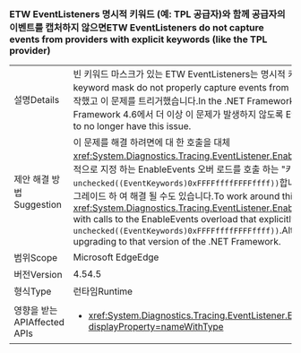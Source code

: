 ### <a name="etw-eventlisteners-do-not-capture-events-from-providers-with-explicit-keywords-like-the-tpl-provider"></a><span data-ttu-id="ad556-101">ETW EventListeners 명시적 키워드 (예: TPL 공급자)와 함께 공급자의 이벤트를 캡처하지 않으면</span><span class="sxs-lookup"><span data-stu-id="ad556-101">ETW EventListeners do not capture events from providers with explicit keywords (like the TPL provider)</span></span>

|   |   |
|---|---|
|<span data-ttu-id="ad556-102">설명</span><span class="sxs-lookup"><span data-stu-id="ad556-102">Details</span></span>|<span data-ttu-id="ad556-103">빈 키워드 마스크가 있는 ETW EventListeners는 명시적 키워드를 사용하는 공급자의 이벤트를 제대로 캡처하지 않습니다.</span><span class="sxs-lookup"><span data-stu-id="ad556-103">ETW EventListeners with a blank keyword mask do not properly capture events from providers with explicit keywords.</span></span> <span data-ttu-id="ad556-104">.NET Framework 4.5에서 TPL 공급자는 명시적 키워드를 제공하기 시작했고 이 문제를 트리거했습니다.</span><span class="sxs-lookup"><span data-stu-id="ad556-104">In the .NET Framework 4.5, the TPL provider began providing explicit keywords and triggered this issue.</span></span> <span data-ttu-id="ad556-105">.NET Framework 4.6에서 더 이상 이 문제가 발생하지 않도록 EventListeners 업데이트되었습니다.</span><span class="sxs-lookup"><span data-stu-id="ad556-105">In the .NET Framework 4.6, EventListeners have been updated to no longer have this issue.</span></span>|
|<span data-ttu-id="ad556-106">제안 해결 방법</span><span class="sxs-lookup"><span data-stu-id="ad556-106">Suggestion</span></span>|<span data-ttu-id="ad556-107">이 문제를 해결 하려면에 대 한 호출을 대체 <xref:System.Diagnostics.Tracing.EventListener.EnableEvents(System.Diagnostics.Tracing.EventSource,System.Diagnostics.Tracing.EventLevel)> 명시적으로 지정 하는 EnableEvents 오버 로드를 호출 하는 &quot;키워드&quot; 사용 하는 마스크: <code>EnableEvents(eventSource, level, unchecked((EventKeywords)0xFFFFffffFFFFffff))</code>합니다. 또는이 문제는.NET Framework 4.6에서 수정 되었습니다 하 고.NET Framework의 해당 버전으로 업그레이드 하 여 해결 될 수도 있습니다.</span><span class="sxs-lookup"><span data-stu-id="ad556-107">To work around this problem, replace calls to <xref:System.Diagnostics.Tracing.EventListener.EnableEvents(System.Diagnostics.Tracing.EventSource,System.Diagnostics.Tracing.EventLevel)> with calls to the EnableEvents overload that explicitly specifies the &quot;any keywords&quot; mask to use: <code>EnableEvents(eventSource, level, unchecked((EventKeywords)0xFFFFffffFFFFffff))</code>.Alternatively, this issue has been fixed in the .NET Framework 4.6 and may be addressed by upgrading to that version of the .NET Framework.</span></span>|
|<span data-ttu-id="ad556-108">범위</span><span class="sxs-lookup"><span data-stu-id="ad556-108">Scope</span></span>|<span data-ttu-id="ad556-109">Microsoft Edge</span><span class="sxs-lookup"><span data-stu-id="ad556-109">Edge</span></span>|
|<span data-ttu-id="ad556-110">버전</span><span class="sxs-lookup"><span data-stu-id="ad556-110">Version</span></span>|<span data-ttu-id="ad556-111">4.5</span><span class="sxs-lookup"><span data-stu-id="ad556-111">4.5</span></span>|
|<span data-ttu-id="ad556-112">형식</span><span class="sxs-lookup"><span data-stu-id="ad556-112">Type</span></span>|<span data-ttu-id="ad556-113">런타임</span><span class="sxs-lookup"><span data-stu-id="ad556-113">Runtime</span></span>|
|<span data-ttu-id="ad556-114">영향을 받는 API</span><span class="sxs-lookup"><span data-stu-id="ad556-114">Affected APIs</span></span>|<ul><li><xref:System.Diagnostics.Tracing.EventListener.EnableEvents(System.Diagnostics.Tracing.EventSource,System.Diagnostics.Tracing.EventLevel)?displayProperty=nameWithType></li></ul>|

